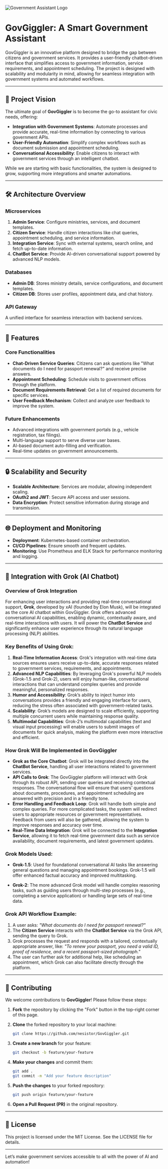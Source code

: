 ![Government Assistant Logo](https://github.com/nesistor/GovGiggler/blob/main/Groky.png)

# GovGiggler: A Smart Government Assistant

GovGiggler is an innovative platform designed to bridge the gap between citizens and government services. It provides a user-friendly chatbot-driven interface that simplifies access to government information, service requirements, and appointment scheduling. The project is designed with scalability and modularity in mind, allowing for seamless integration with government systems and automated workflows.

---

## 🚀 **Project Vision**

The ultimate goal of **GovGiggler** is to become the go-to assistant for civic needs, offering:

- **Integration with Government Systems**: Automate processes and provide accurate, real-time information by connecting to various government APIs.
- **User-Friendly Automation**: Simplify complex workflows such as document submission and appointment scheduling.
- **Conversational Accessibility**: Enable citizens to interact with government services through an intelligent chatbot.

While we are starting with basic functionalities, the system is designed to grow, supporting more integrations and smarter automations.

---

## 🛠 **Architecture Overview**

### **Microservices**
1. **Admin Service**: Configure ministries, services, and document templates.
2. **Citizen Service**: Handle citizen interactions like chat queries, appointment scheduling, and service information.
3. **Integration Service**: Sync with external systems, search online, and fetch up-to-date information.
4. **ChatBot Service**: Provide AI-driven conversational support powered by advanced NLP models.

### **Databases**
- **Admin DB**: Stores ministry details, service configurations, and document templates.
- **Citizen DB**: Stores user profiles, appointment data, and chat history.

### **API Gateway**
A unified interface for seamless interaction with backend services.

---

## 🌟 **Features**

### **Core Functionalities**
- **Chat-Driven Service Queries**: Citizens can ask questions like "What documents do I need for passport renewal?" and receive precise answers.
- **Appointment Scheduling**: Schedule visits to government offices through the platform.
- **Document Requirements Retrieval**: Get a list of required documents for specific services.
- **User Feedback Mechanism**: Collect and analyze user feedback to improve the system.

### **Future Enhancements**
- Advanced integrations with government portals (e.g., vehicle registration, tax filings).
- Multi-language support to serve diverse user bases.
- AI-based document auto-filling and verification.
- Real-time updates on government announcements.

---

## 🔒 **Scalability and Security**

- **Scalable Architecture**: Services are modular, allowing independent scaling.
- **OAuth2 and JWT**: Secure API access and user sessions.
- **Data Encryption**: Protect sensitive information during storage and transmission.

---

## 🌐 **Deployment and Monitoring**

- **Deployment**: Kubernetes-based container orchestration.
- **CI/CD Pipelines**: Ensure smooth and frequent updates.
- **Monitoring**: Use Prometheus and ELK Stack for performance monitoring and logging.

---

## 🧠 **Integration with Grok (AI Chatbot)**

### **Overview of Grok Integration**

For enhancing user interactions and providing real-time conversational support, **Grok**, developed by xAI (founded by Elon Musk), will be integrated as the core AI chatbot within GovGiggler. Grok offers advanced conversational AI capabilities, enabling dynamic, contextually aware, and real-time interactions with users. It will power the **ChatBot Service** and significantly enhance user experience through its natural language processing (NLP) abilities.

### **Key Benefits of Using Grok**:
1. **Real-Time Information Access**: Grok's integration with real-time data sources ensures users receive up-to-date, accurate responses related to government services, requirements, and appointments.
2. **Advanced NLP Capabilities**: By leveraging Grok's powerful NLP models (Grok-1.5 and Grok-2), users will enjoy human-like, conversational interactions that can understand complex queries and provide meaningful, personalized responses.
3. **Humor and Accessibility**: Grok’s ability to inject humor into conversations provides a friendly and engaging interface for users, reducing the stress often associated with government-related tasks.
4. **Scalability**: Grok’s models are designed to scale efficiently, supporting multiple concurrent users while maintaining response quality.
5. **Multimodal Capabilities**: Grok-2’s multimodal capabilities (text and visual input processing) will enable users to submit images of documents for quick analysis, making the platform even more interactive and efficient.

### **How Grok Will Be Implemented in GovGiggler**

- **Grok as the Core Chatbot**: Grok will be integrated directly into the **ChatBot Service**, handling all user interactions related to government services.
- **API Calls to Grok**: The GovGiggler platform will interact with Grok through its robust API, sending user queries and receiving contextual responses. The conversational flow will ensure that users’ questions about documents, procedures, and appointment scheduling are answered with precision and in a friendly tone.
- **Error Handling and Feedback Loop**: Grok will handle both simple and complex queries. For more complicated tasks, the system will redirect users to appropriate resources or government representatives. Feedback from users will also be gathered, allowing the system to improve responses and accuracy over time.
- **Real-Time Data Integration**: Grok will be connected to the **Integration Service**, allowing it to fetch real-time government data such as service availability, document requirements, and latest government updates.

### **Grok Models Used**:

- **Grok-1.5**: Used for foundational conversational AI tasks like answering general questions and managing appointment bookings. Grok-1.5 will offer enhanced factual accuracy and improved multitasking.
  
- **Grok-2**: The more advanced Grok model will handle complex reasoning tasks, such as guiding users through multi-step processes (e.g., completing a service application) or handling large sets of real-time data.
  
### **Grok API Workflow Example**:

1. A user asks: *"What documents do I need for passport renewal?"*
2. The **Citizen Service** interacts with the **ChatBot Service** via the Grok API, sending the query to Grok.
3. Grok processes the request and responds with a tailored, contextually appropriate answer, like: *"To renew your passport, you need a valid ID, proof of residence, and a recent passport-sized photograph."*
4. The user can further ask for additional help, like scheduling an appointment, which Grok can also facilitate directly through the platform.

---

## 🤝 **Contributing**

We welcome contributions to **GovGiggler**! Please follow these steps:

1. **Fork** the repository by clicking the "Fork" button in the top-right corner of this page.

2. **Clone** the forked repository to your local machine:
   ```bash
   git clone https://github.com/nesistor/GovGiggler.git
   ```

3. **Create a new branch** for your feature:
   ```bash
   git checkout -b feature/your-feature
   ```

4. **Make your changes** and commit them:
   ```bash
   git add .
   git commit -m "Add your feature description"
   ```

5. **Push the changes** to your forked repository:
   ```bash
   git push origin feature/your-feature
   ```

6. **Open a Pull Request (PR)** in the original repository.
---

## 📄 **License**

This project is licensed under the MIT License. See the LICENSE file for details.

---

Let’s make government services accessible to all with the power of AI and automation!


